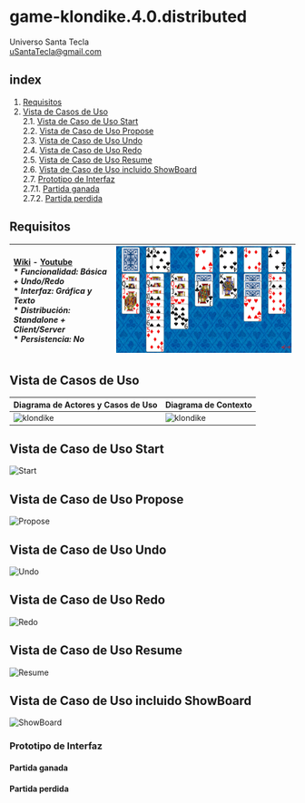 # game-klondike.4.0.distributed
Universo Santa Tecla  
[uSantaTecla@gmail.com](mailto:uSantaTecla@gmail.com)  
  
## index

1. [Requisitos](#requisitos)
2. [Vista de Casos de Uso](#vista-de-casos-de-uso)  
   2.1. [Vista de Caso de Uso Start](#vista-de-caso-de-uso-start)  
   2.2. [Vista de Caso de Uso Propose](#vista-de-caso-de-uso-propose)  
   2.3. [Vista de Caso de Uso Undo](#vista-de-caso-de-uso-undo)  
   2.4. [Vista de Caso de Uso Redo](#vista-de-caso-de-uso-redo)  
   2.5. [Vista de Caso de Uso Resume](#vista-de-caso-de-uso-resume)  
   2.6. [Vista de Caso de Uso incluido ShowBoard](#vista-de-caso-de-uso-incluido-showboard)  
   2.7. [Prototipo de Interfaz](#prototipo-de-interfaz)  
      2.7.1. [Partida ganada](#partida-ganada)  
      2.7.2. [Partida perdida](#partida-perdida)  

## Requisitos  

| [Wiki](https://es.wikipedia.org/wiki/Solitario_de_cartas) - [Youtube](https://www.youtube.com/watch?v=yjgQXcFVBQY)<br/> * _Funcionalidad: **Básica + Undo/Redo**_<br/>  * _Interfaz: **Gráfica y Texto**_<br/>  * _Distribución: **Standalone + Client/Server**_<br/>  * _Persistencia: **No**_<br/> | ![klondike](./docs/images/klondike.jpg) | 
| :------- | :------: |  

## Vista de Casos de Uso

| Diagrama de Actores y Casos de Uso | Diagrama de Contexto |
|---|---|
| ![klondike]() | ![klondike]() |  

## Vista de Caso de Uso Start
![Start]()

## Vista de Caso de Uso Propose
![Propose]()  

## Vista de Caso de Uso Undo
![Undo]()  

## Vista de Caso de Uso Redo
![Redo]()  

## Vista de Caso de Uso Resume
![Resume]()

## Vista de Caso de Uso incluido ShowBoard
![ShowBoard]()

### Prototipo de Interfaz

#### Partida ganada

#### Partida perdida
